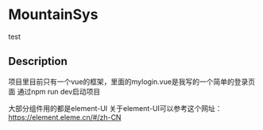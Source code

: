 # MountainSys

test

## Description
项目里目前只有一个vue的框架，里面的mylogin.vue是我写的一个简单的登录页面
通过npm run dev启动项目


大部分组件用的都是element-UI
关于element-UI可以参考这个网址：https://element.eleme.cn/#/zh-CN



